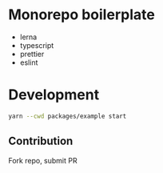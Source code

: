# Monorepo boilerplate

- lerna
- typescript
- prettier
- eslint

# Development

```bash
yarn --cwd packages/example start
```

## Contribution

Fork repo, submit PR
